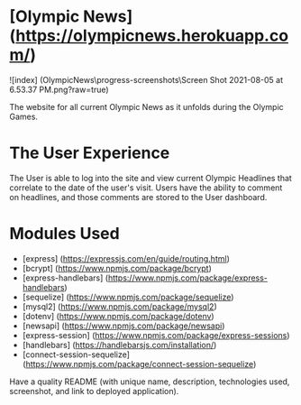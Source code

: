 # [Olympic News] (https://olympicnews.herokuapp.com/)

![index] (OlympicNews\progress-screenshots\Screen Shot 2021-08-05 at 6.53.37 PM.png?raw=true)

The website for all current Olympic News as it unfolds during the Olympic Games.

# The User Experience

The User is able to log into the site and view current Olympic Headlines that correlate to the date of the user's visit.  Users have the ability to comment on headlines, and those comments are stored to the User dashboard.

# Modules Used

* [express] (https://expressjs.com/en/guide/routing.html)
* [bcrypt] (https://www.npmjs.com/package/bcrypt)
* [express-handlebars] (https://www.npmjs.com/package/express-handlebars)
* [sequelize] (https://www.npmjs.com/package/sequelize)
* [mysql2] (https://www.npmjs.com/package/mysql2)
* [dotenv] (https://www.npmjs.com/package/dotenv)
* [newsapi] (https://www.npmjs.com/package/newsapi)
* [express-session] (https://www.npmjs.com/package/express-sessions)
* [handlebars] (https://handlebarsjs.com/installation/)
* [connect-session-sequelize] (https://www.npmjs.com/package/connect-session-sequelize)








Have a quality README (with unique name, description, technologies used, screenshot, and link to deployed application).